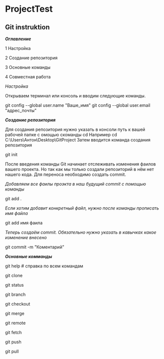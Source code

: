 # ProjectTest
## Git instruktion

*__Оглавление__*

1 Настройка

2 Создание репозитория

3 Основные команды

4 Совместная работа

*Настройка*

Открываем терминал или консоль и вводим следующие команды.

git config --global user.name "Ваше_имя"
git config --global user.email "адрес_почты"

*__Создание репозитория__*

Для создания репозитория нужно указать в консоли путь к вашей рабочей папке с омощью скоманды cd
Например cd C:\Users\Антон\Desktop\GitProject
Затем вводится команда создания репозитория

git init

После введения команды Git начинает отслеживать изменения фаилов вашего проекта. Но так как мы только создали репозиторий в нём нет нашего кода. Для переноса необходимо создать commit.

*Добавляем все фаилы проэкта в наш будущий commit  с помощью команды* 
 
git add .

*Если хотим добавит конкретный файл, нужно после команды прописать имя файла*

git add имя фаила

*Теперь создаём commit. Обязательно нужно указать в кавычках какое изменение внесено*

git commit -m "Коментарий"

*__Основные комманды__*

git help # справка по всем командам 

git clone

git status 

git branch

git checkout

git merge

git remote

git fetch

git push

git pull